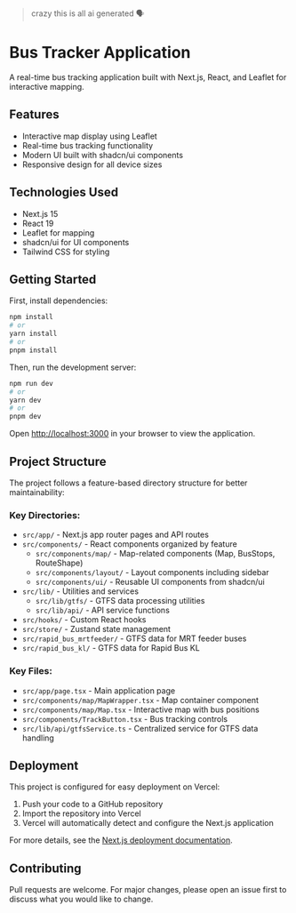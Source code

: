 > crazy this is all ai generated 🗣️

# Bus Tracker Application

A real-time bus tracking application built with Next.js, React, and Leaflet for interactive mapping.

## Features

- Interactive map display using Leaflet
- Real-time bus tracking functionality
- Modern UI built with shadcn/ui components
- Responsive design for all device sizes

## Technologies Used

- Next.js 15
- React 19
- Leaflet for mapping
- shadcn/ui for UI components
- Tailwind CSS for styling

## Getting Started

First, install dependencies:

```bash
npm install
# or
yarn install
# or
pnpm install
```

Then, run the development server:

```bash
npm run dev
# or
yarn dev
# or
pnpm dev
```

Open [http://localhost:3000](http://localhost:3000) in your browser to view the application.

## Project Structure

The project follows a feature-based directory structure for better maintainability:

### Key Directories:

- `src/app/` - Next.js app router pages and API routes
- `src/components/` - React components organized by feature
  - `src/components/map/` - Map-related components (Map, BusStops, RouteShape)
  - `src/components/layout/` - Layout components including sidebar
  - `src/components/ui/` - Reusable UI components from shadcn/ui
- `src/lib/` - Utilities and services
  - `src/lib/gtfs/` - GTFS data processing utilities
  - `src/lib/api/` - API service functions
- `src/hooks/` - Custom React hooks
- `src/store/` - Zustand state management
- `src/rapid_bus_mrtfeeder/` - GTFS data for MRT feeder buses
- `src/rapid_bus_kl/` - GTFS data for Rapid Bus KL

### Key Files:

- `src/app/page.tsx` - Main application page
- `src/components/map/MapWrapper.tsx` - Map container component
- `src/components/map/Map.tsx` - Interactive map with bus positions
- `src/components/TrackButton.tsx` - Bus tracking controls
- `src/lib/api/gtfsService.ts` - Centralized service for GTFS data handling

## Deployment

This project is configured for easy deployment on Vercel:

1. Push your code to a GitHub repository
2. Import the repository into Vercel
3. Vercel will automatically detect and configure the Next.js application

For more details, see the [Next.js deployment documentation](https://nextjs.org/docs/app/building-your-application/deploying).

## Contributing

Pull requests are welcome. For major changes, please open an issue first to discuss what you would like to change.
